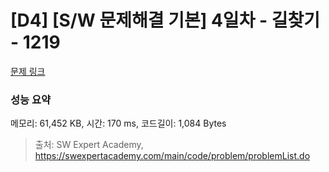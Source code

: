 # [D4] [S/W 문제해결 기본] 4일차 - 길찾기 - 1219 

[문제 링크](https://swexpertacademy.com/main/code/problem/problemDetail.do?contestProbId=AV14geLqABQCFAYD) 

### 성능 요약

메모리: 61,452 KB, 시간: 170 ms, 코드길이: 1,084 Bytes



> 출처: SW Expert Academy, https://swexpertacademy.com/main/code/problem/problemList.do